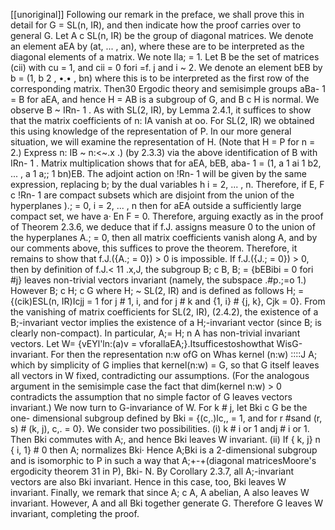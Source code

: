 [[unoriginal]]
Following our remark
in the preface, we shall prove this in detail for G = SL(n, IR), and then indicate
how the proof carries over to general G.
Let A c SL(n, IR) be the group of diagonal matrices. We denote an element
aEA by (at, ... , an), where these are to be interpreted as the diagonal elements
of a matrix. We note Ila; = 1. Let B be the set of matrices (cii) with cu = 1, and
cii = 0 fori =f. j and i ~ 2. We denote an element bEB by b = (1, b 2 , •.• , bn) where
this is to be interpreted as the first row of the corresponding matrix. Then30
Ergodic theory and semisimple groups
aBa- 1 = B for aEA, and hence H = AB is a subgroup of G, and B c H is
normal. We observe B ~ IRn- 1 . As with SL(2, IR), by Lemma 2.4.1, it suffices to
show that the matrix coefficients of n: IA vanish at oo. For SL(2, IR) we obtained
this using knowledge of the representation of P. In our more general situation,
we will examine the representation of H. (Note that H = P for n = 2.)
Express n: IB ~ n:<~.x .) (by 2.3.3) via the above identification of B with
IRn- 1 . Matrix multiplication shows that for aEA, bEB, aba- 1 = (1, a 1 ai 1 b2, ... ,
a 1 a;; 1 bn)EB. The adjoint action on !Rn- 1 will be given by the same expression,
replacing b; by the dual variables h i = 2, ... , n. Therefore, if E, F c !Rn- 1 are
compact subsets which are disjoint from the union of the hyperplanes ).; = 0,
i = 2, ... , n then for aEA outside a sufficiently large compact set, we have
a· En F = 0. Therefore, arguing exactly as in the proof of Theorem 2.3.6, we
deduce that if f.J. assigns measure 0 to the union of the hyperplanes A.; = 0, then
all matrix coefficients vanish along A, and by our comments above, this suffices
to prove the theorem. Therefore, it remains to show that f.J.({A.; = 0}) > 0 is
impossible.
If f.J.({J.; = 0}) > 0, then by definition of f.J.< 11 .x,J, the subgroup B; c B,
B; = {bEBibi = 0 fori #j} leaves non-trivial vectors invariant (namely, the
subspace .#p.;=o 1.) However B; c H; c G where H; ~ SL(2, IR) and is defined
as follows
H; = {(cik)ESL(n, IR)Icjj = 1 for j # 1, i, and for j # k and
{1, i} # {j, k}, Cjk = 0}.
From the vanishing of matrix coefficients for SL(2, IR), (2.4.2), the existence of
a B;-invariant vector implies the existence of a H;-invariant vector (since B; is
clearly non-compact). In particular, A;= H; n A has non-trivial invariant vectors.
Let W= {vEYl'ln:(a)v = vforallaEA;}.Itsufficestoshowthat WisG-invariant.
For then the representation n:w ofG on Whas kernel (n:w) ::::J A; which by simplicity
of G implies that kernel(n:w) = G, so that G itself leaves all vectors in W fixed,
contradicting our assumptions. (For the analogous argument in the semisimple
case the fact that dim(kernel n:w) > 0 contradicts the assumption that no simple
factor of G leaves vectors invariant.)
We now turn to G-invariance of W. For k # j, let Bki c G be the one-
dimensional subgroup defined by Bki = {(c,.)lc,, = 1, and for r #sand (r, s) #
(k, j), c,. = 0}. We consider two possibilities.
(i) k # i or 1 andj # i or 1. Then Bki commutes with A;, and hence Bki leaves W
invariant.
(ii) If { k, j} n { i, 1} # 0 then A; normalizes Bki· Hence A;Bki is a 2-dimensional
subgroup and is isomorphic to P in such a way that A;+-+(diagonal matricesMoore's ergodicity theorem
31
in P), Bki- N. By Corollary 2.3.7, all A;-invariant vectors are also Bki invariant.
Hence in this case, too, Bki leaves W invariant.
Finally, we remark that since A; c A, A abelian, A also leaves W invariant.
However, A and all Bki together generate G. Therefore G leaves W invariant,
completing the proof.